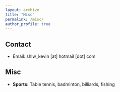 ```yaml
---
layout: archive
title: "Misc"
permalink: /misc/
author_profile: true
---
```


## Contact

* Email: shlw_kevin [at] hotmail [dot] com

## Misc

* <b>Sports:</b> Table tennis, badminton, billiards, fishing
